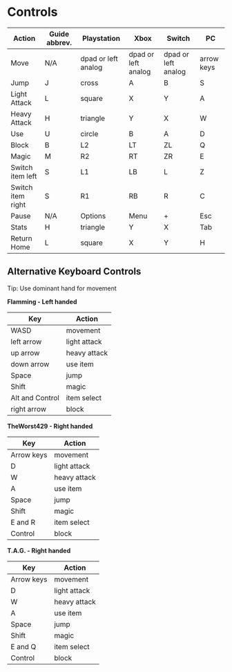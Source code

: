 # Controls

Action|Guide abbrev.|Playstation|Xbox|Switch|PC
---|---|---|---|---|---
Move|N/A|dpad or left analog|dpad or left analog|dpad or left analog|arrow keys
Jump|J|cross|A|B|S
Light Attack|L|square|X|Y|A
Heavy Attack|H|triangle|Y|X|W
Use|U|circle|B|A|D
Block|B|L2|LT|ZL|Q
Magic|M|R2|RT|ZR|E
Switch item left|S|L1|LB|L|Z
Switch item right|S|R1|RB|R|C
Pause|N/A|Options|Menu|+|Esc
Stats|H|triangle|Y|X|Tab
Return Home|L|square|X|Y|H

## Alternative Keyboard Controls

Tip: Use dominant hand for movement

**Flamming - Left handed**

Key|Action
---|---
WASD|movement
left arrow|light attack
up arrow|heavy attack
down arrow|use item
Space|jump
Shift|magic
Alt and Control|item select
right arrow|block

**TheWorst429 - Right handed**

Key|Action
---|---
Arrow keys|movement
D|light attack
W|heavy attack
A|use item
Space|jump
Shift|magic
E and R|item select
Control|block

**T.A.G. - Right handed**

Key|Action
---|---
Arrow keys|movement
D|light attack
W|heavy attack
A|use item
Space|jump
Shift|magic
E and Q|item select
Control|block
